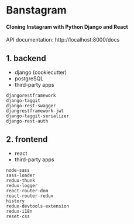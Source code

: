 # Banstagram

#### Cloning Instagram with Python Django and React
API documentation: http://localhost:8000/docs

## 1. backend
- django (cookiecutter)
- postgreSQL
- third-party apps
```
djangorestframework
django-taggit
django-rest-swagger
djangrestframework-jwt
django-taggit-serializer
django-rest-auth
```
## 2. frontend
- react
- third-party apps
```
node-sass
sass-loader
redux-thunk
redux-logger
react-router-dom
react-router-redux
history
redux-devtools-extension
redux-i18n
reset-css
```
